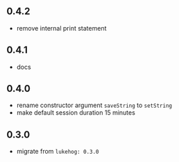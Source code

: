 ## 0.4.2

- remove internal print statement

## 0.4.1

- docs

## 0.4.0

- rename constructor argument `saveString` to `setString`
- make default session duration 15 minutes

## 0.3.0

- migrate from `lukehog: 0.3.0`